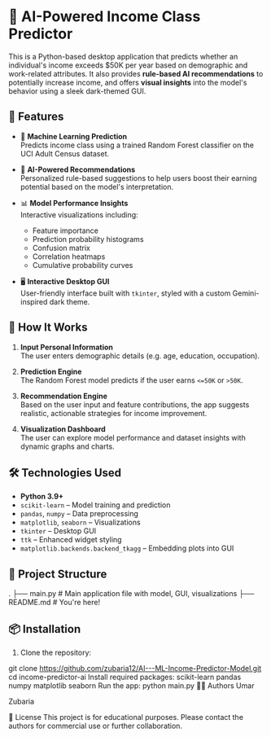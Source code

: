 
# 💼 AI-Powered Income Class Predictor

This is a Python-based desktop application that predicts whether an individual's income exceeds $50K per year based on demographic and work-related attributes. It also provides **rule-based AI recommendations** to potentially increase income, and offers **visual insights** into the model's behavior using a sleek dark-themed GUI.

## 📌 Features

- 🧠 **Machine Learning Prediction**  
  Predicts income class using a trained Random Forest classifier on the UCI Adult Census dataset.

- 🤖 **AI-Powered Recommendations**  
  Personalized rule-based suggestions to help users boost their earning potential based on the model's interpretation.

- 📊 **Model Performance Insights**  
  Interactive visualizations including:
  - Feature importance
  - Prediction probability histograms
  - Confusion matrix
  - Correlation heatmaps
  - Cumulative probability curves

- 🖥️ **Interactive Desktop GUI**  
  User-friendly interface built with `tkinter`, styled with a custom Gemini-inspired dark theme.

## 🚀 How It Works

1. **Input Personal Information**  
   The user enters demographic details (e.g. age, education, occupation).

2. **Prediction Engine**  
   The Random Forest model predicts if the user earns `<=50K` or `>50K`.

3. **Recommendation Engine**  
   Based on the user input and feature contributions, the app suggests realistic, actionable strategies for income improvement.

4. **Visualization Dashboard**  
   The user can explore model performance and dataset insights with dynamic graphs and charts.

## 🛠️ Technologies Used

- **Python 3.9+**
- `scikit-learn` – Model training and prediction
- `pandas`, `numpy` – Data preprocessing
- `matplotlib`, `seaborn` – Visualizations
- `tkinter` – Desktop GUI
- `ttk` – Enhanced widget styling
- `matplotlib.backends.backend_tkagg` – Embedding plots into GUI

## 📂 Project Structure

.
├── main.py # Main application file with model, GUI, visualizations
├── README.md # You're here!


## 📦 Installation

1. Clone the repository:

git clone https://github.com/zubaria12/AI---ML-Income-Predictor-Model.git
cd income-predictor-ai
Install required packages:
scikit-learn
pandas
numpy
matplotlib
seaborn
Run the app:
python main.py
👩‍💻 Authors
Umar

Zubaria

📝 License
This project is for educational purposes. Please contact the authors for commercial use or further collaboration.

